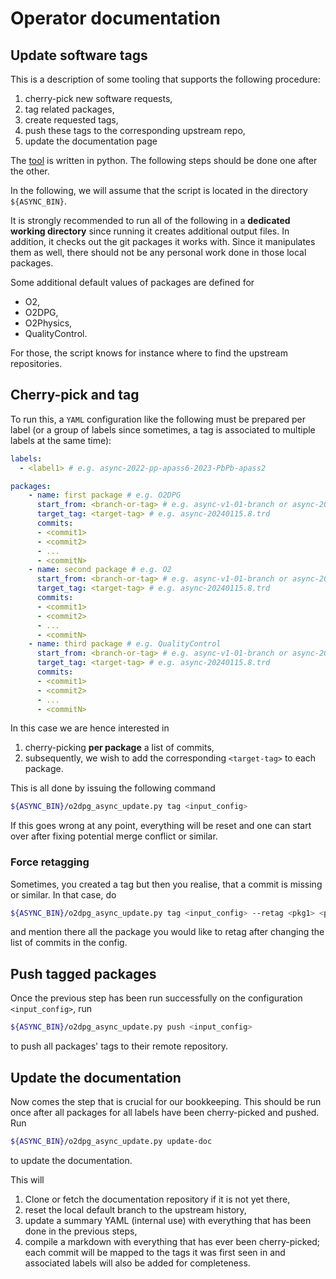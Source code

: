 # Operator documentation

## Update software tags

This is a description of some tooling that supports the following procedure:

1. cherry-pick new software requests,
1. tag related packages,
1. create requested tags,
1. push these tags to the corresponding upstream repo,
1. update the documentation page

The [tool](o2dpg_async_update.py) is written in python. The following steps should be done one after the other.

In the following, we will assume that the script is located in the directory `${ASYNC_BIN}`.

It is strongly recommended to run all of the following in a **dedicated working directory** since running it creates additional output files.
In addition, it checks out the git packages it works with. Since it manipulates them as well, there should not be any personal work done in those local packages.

Some additional default values of packages are defined for

* O2,
* O2DPG,
* O2Physics,
* QualityControl.

For those, the script knows for instance where to find the upstream repositories.

## Cherry-pick and tag

To run this, a `YAML` configuration like the following must be prepared per label (or a group of labels since sometimes, a tag is associated to multiple labels at the same time):

```yaml
labels:
  - <label1> # e.g. async-2022-pp-apass6-2023-PbPb-apass2

packages:
    - name: first package # e.g. O2DPG
      start_from: <branch-or-tag> # e.g. async-v1-01-branch or async-20240115.7.trd
      target_tag: <target-tag> # e.g. async-20240115.8.trd
      commits:
      - <commit1>
      - <commit2>
      - ...
      - <commitN>
    - name: second package # e.g. O2
      start_from: <branch-or-tag> # e.g. async-v1-01-branch or async-20240115.7.trd
      target_tag: <target-tag> # e.g. async-20240115.8.trd
      commits:
      - <commit1>
      - <commit2>
      - ...
      - <commitN>
    - name: third package # e.g. QualityControl
      start_from: <branch-or-tag> # e.g. async-v1-01-branch or async-20240115.7.trd
      target_tag: <target-tag> # e.g. async-20240115.8.trd
      commits:
      - <commit1>
      - <commit2>
      - ...
      - <commitN>
```

In this case we are hence interested in

1. cherry-picking **per package** a list of commits,
1. subsequently, we wish to add the corresponding `<target-tag>` to each package.

This is all done by issuing the following command
```bash
${ASYNC_BIN}/o2dpg_async_update.py tag <input_config>
```

If this goes wrong at any point, everything will be reset and one can start over after fixing potential merge conflict or similar.

### Force retagging

Sometimes, you created a tag but then you realise, that a commit is missing or similar. In that case, do
```bash
${ASYNC_BIN}/o2dpg_async_update.py tag <input_config> --retag <pkg1> <pkg2>
```
and mention there all the package you would like to retag after changing the list of commits in the config.

## Push tagged packages

Once the previous step has been run successfully on the configuration `<input_config>`, run
```bash
${ASYNC_BIN}/o2dpg_async_update.py push <input_config>
```
to push all packages' tags to their remote repository.

## Update the documentation

Now comes the step that is crucial for our bookkeeping. This should be run once after all packages for all labels have been cherry-picked and pushed.
Run
```bash
${ASYNC_BIN}/o2dpg_async_update.py update-doc
```
to update the documentation.

This will

1. Clone or fetch the documentation repository if it is not yet there,
1. reset the local default branch to the upstream history,
1. update a summary YAML (internal use) with everything that has been done in the previous steps,
1. compile a markdown with everything that has ever been cherry-picked; each commit will be mapped to the tags it was first seen in and associated labels will also be added for completeness.
